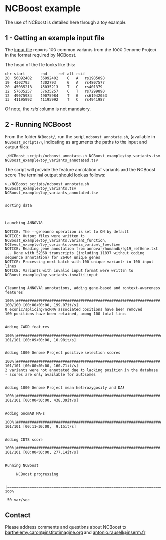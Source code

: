 # NCBoost example

The use of NCBoost is detailed here through a toy example.

## 1 - Getting an example input file

The [input file](https://github.com/RausellLab/NCBoost/blob/master/NCBoost_example/toy_variants.tsv) reports 100 common variants from the 1000 Genome Project in the format required by NCBoost.  


The head of the file looks like this:
```
chr	start		end		ref	alt	rsid
20	56092402	56092402	G	A	rs1985098
19	4302793		4302793		G	A	rs4807577
20	45035213	45035213	T	C	rs401379
12	57635257	57635257	C	T	rs7299890
12	49075984	49075984	T	G	rs61942053
13	41195992	41195992	T	C	rs4941987
```

Of note, the _rsid_ column is not mandatory.

## 2 - Running NCBoost

From the folder `NCBoost/`, run the script `ncboost_annotate.sh`, (available in `NCBoost_scripts/`), indicating as arguments the paths to the input and output files:
```
./NCBoost_scripts/ncboost_annotate.sh NCBoost_example/toy_variants.tsv NCBoost_example/toy_variants_annotated.tsv
```
The script will provide the feature annotation of variants and the NCBoost score
The terminal output should look as follows:

```
>./NCBoost_scripts/ncboost_annotate.sh NCBoost_example/toy_variants.tsv NCBoost_example/toy_variants_annotated.tsv


sorting data



Launching ANNOVAR

NOTICE: The --geneanno operation is set to ON by default
NOTICE: Output files were written to NCBoost_example/toy_variants.variant_function, NCBoost_example/toy_variants.exonic_variant_function
NOTICE: Reading gene annotation from annovar/humandb/hg19_refGene.txt ... Done with 52068 transcripts (including 11837 without coding sequence annotation) for 26464 unique genes
NOTICE: Processing next batch with 100 unique variants in 100 input lines
NOTICE: Variants with invalid input format were written to NCBoost_example/toy_variants.invalid_input


Cleanning ANNOVAR annotations, adding gene-based and context-awareness features

100%|#################################################################| 100/100 [00:00<00:00, 199.07it/s]
0 exonic/splicing/ncRNA associated positions have been removed
100 positions have been retained, among 100 total lines


Adding CADD features

100%|##################################################################| 101/101 [00:09<00:00, 10.98it/s]


Adding 1000 Genome Project positive selection scores

100%|#################################################################| 101/101 [00:00<00:00, 160.71it/s]
2 variants were not annotated due to lacking position in the database - scores are only available for autosomes


Adding 1000 Genome Project mean heterozygosity and DAF

100%|#################################################################| 101/101 [00:00<00:00, 438.39it/s]


Adding GnomAD MAFs

100%|##################################################################| 101/101 [00:11<00:00,  9.15it/s]


Adding CDTS score

100%|#################################################################| 101/101 [00:00<00:00, 277.14it/s]


Running NCBoost

	 NCBoost progressing

  |======================================================================| 100%

 50 var/sec 

```

## Contact
Please address comments and questions about NCBoost to barthelemy.caron@institutimagine.org and antonio.rausell@inserm.fr

